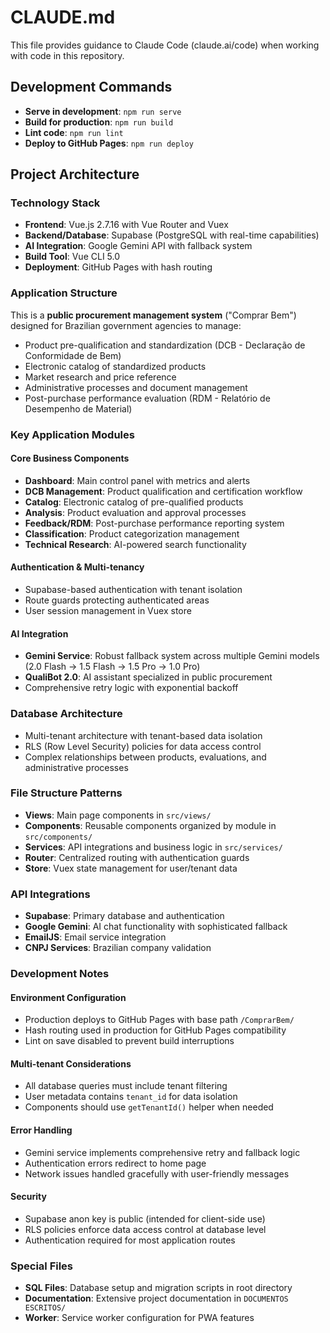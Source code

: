 # CLAUDE.md

This file provides guidance to Claude Code (claude.ai/code) when working with code in this repository.

## Development Commands

- **Serve in development**: `npm run serve`
- **Build for production**: `npm run build`
- **Lint code**: `npm run lint`
- **Deploy to GitHub Pages**: `npm run deploy`

## Project Architecture

### Technology Stack
- **Frontend**: Vue.js 2.7.16 with Vue Router and Vuex
- **Backend/Database**: Supabase (PostgreSQL with real-time capabilities)
- **AI Integration**: Google Gemini API with fallback system
- **Build Tool**: Vue CLI 5.0
- **Deployment**: GitHub Pages with hash routing

### Application Structure

This is a **public procurement management system** ("Comprar Bem") designed for Brazilian government agencies to manage:
- Product pre-qualification and standardization (DCB - Declaração de Conformidade de Bem)
- Electronic catalog of standardized products
- Market research and price reference
- Administrative processes and document management
- Post-purchase performance evaluation (RDM - Relatório de Desempenho de Material)

### Key Application Modules

#### Core Business Components
- **Dashboard**: Main control panel with metrics and alerts
- **DCB Management**: Product qualification and certification workflow
- **Catalog**: Electronic catalog of pre-qualified products
- **Analysis**: Product evaluation and approval processes
- **Feedback/RDM**: Post-purchase performance reporting system
- **Classification**: Product categorization management
- **Technical Research**: AI-powered search functionality

#### Authentication & Multi-tenancy
- Supabase-based authentication with tenant isolation
- Route guards protecting authenticated areas
- User session management in Vuex store

#### AI Integration
- **Gemini Service**: Robust fallback system across multiple Gemini models (2.0 Flash → 1.5 Flash → 1.5 Pro → 1.0 Pro)
- **QualiBot 2.0**: AI assistant specialized in public procurement
- Comprehensive retry logic with exponential backoff

### Database Architecture
- Multi-tenant architecture with tenant-based data isolation
- RLS (Row Level Security) policies for data access control
- Complex relationships between products, evaluations, and administrative processes

### File Structure Patterns
- **Views**: Main page components in `src/views/`
- **Components**: Reusable components organized by module in `src/components/`
- **Services**: API integrations and business logic in `src/services/`
- **Router**: Centralized routing with authentication guards
- **Store**: Vuex state management for user/tenant data

### API Integrations
- **Supabase**: Primary database and authentication
- **Google Gemini**: AI chat functionality with sophisticated fallback
- **EmailJS**: Email service integration
- **CNPJ Services**: Brazilian company validation

### Development Notes

#### Environment Configuration
- Production deploys to GitHub Pages with base path `/ComprarBem/`
- Hash routing used in production for GitHub Pages compatibility
- Lint on save disabled to prevent build interruptions

#### Multi-tenant Considerations
- All database queries must include tenant filtering
- User metadata contains `tenant_id` for data isolation
- Components should use `getTenantId()` helper when needed

#### Error Handling
- Gemini service implements comprehensive retry and fallback logic
- Authentication errors redirect to home page
- Network issues handled gracefully with user-friendly messages

#### Security
- Supabase anon key is public (intended for client-side use)
- RLS policies enforce data access control at database level
- Authentication required for most application routes

### Special Files
- **SQL Files**: Database setup and migration scripts in root directory
- **Documentation**: Extensive project documentation in `DOCUMENTOS ESCRITOS/`
- **Worker**: Service worker configuration for PWA features
